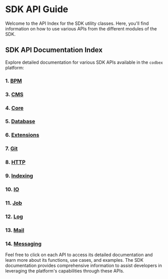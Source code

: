 # SDK API Guide

Welcome to the API Index for the SDK utility classes. Here, you'll find information on how to use various APIs from the different modules of the SDK.

## SDK API Documentation Index

Explore detailed documentation for various SDK APIs available in the `codbex` platform:

### 1. [BPM](bpm/index.md)
<!-- ### 2. [Clients](clients/index.md) -->
### 3. [CMS](cms/index.md)
### 4. [Core](core/index.md)
### 5. [Database](db/index.md)
### 6. [Extensions](extensions/index.md)
### 7. [Git](git/index.md)
### 8. [HTTP](http/index.md)
### 9. [Indexing](indexing/index.md)
### 10. [IO](io/index.md)
### 11. [Job](job/index.md)
### 12. [Log](log/index.md)
### 13. [Mail](mail/index.md)
### 14. [Messaging](messaging/index.md)
<!-- ### 15. [Net](net/index.md)
### 16. [PDF](pdf/index.md)
### 17. [Platform](platform/index.md)
### 18. [QUnit](qunit/index.md)
### 19. [Security](security/index.md)
### 21. [Template](template/index.md)
### 22. [Test](test/index.md)
### 23. [Utils](utils/index.md) -->

Feel free to click on each API to access its detailed documentation and learn more about its functions, use cases, and examples. The SDK documentation provides comprehensive information to assist developers in leveraging the platform's capabilities through these APIs.
